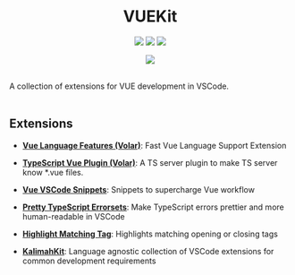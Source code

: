 <h1 align="center">VUEKit</h1>
<p align="center">
<a target="_blank" href="https://marketplace.visualstudio.com/items?itemName=KalimahApps.vuekit">
  <img src="https://img.shields.io/visual-studio-marketplace/v/KalimahApps.vuekit?style=flat-square"></a>
  <a target="_blank" href="https://marketplace.visualstudio.com/items?itemName=KalimahApps.vuekit">
  <img src="https://img.shields.io/visual-studio-marketplace/azure-devops/installs/total/KalimahApps.vuekit?style=flat-square"></a>
<a target="_blank" href="https://marketplace.visualstudio.com/items?itemName=KalimahApps.vuekit">
  <img src="https://img.shields.io/visual-studio-marketplace/d/KalimahApps.vuekit?style=flat-square"></a>
</p>
<p align="center">
<a target=_blank href="https://twitter.com/KalimahApps">
  <img src="https://img.shields.io/twitter/follow/KalimahApps?style=for-the-badge">
</a>
</p>
<br>
A collection of extensions for VUE development in VSCode.
<br>
<br>

## Extensions
- **[Vue Language Features (Volar)](https://marketplace.visualstudio.com/items?itemName=Vue.volar)**: Fast Vue Language Support Extension

- **[TypeScript Vue Plugin (Volar)](https://marketplace.visualstudio.com/items?itemName=Vue.vscode-typescript-vue-plugin)**: A TS server plugin to make TS server know *.vue files.

- **[Vue VSCode Snippets](https://marketplace.visualstudio.com/items?itemName=sdras.vue-vscode-snippets)**: Snippets to supercharge Vue workflow

- **[Pretty TypeScript Errorsets](https://marketplace.visualstudio.com/items?itemName=yoavbls.pretty-ts-errors)**: Make TypeScript errors prettier and more human-readable in VSCode

- **[Highlight Matching Tag](https://marketplace.visualstudio.com/items?itemName=vincaslt.highlight-matching-tag)**: Highlights matching opening or closing tags

- **[KalimahKit](https://marketplace.visualstudio.com/items?itemName=KalimahApps.kalimahkit)**: Language agnostic collection of VSCode extensions for common development requirements
